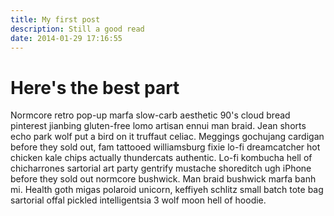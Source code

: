 ```yaml
---
title: My first post
description: Still a good read
date: 2014-01-29 17:16:55
---
```


# Here's the best part

Normcore retro pop-up marfa slow-carb aesthetic 90's cloud bread pinterest jianbing gluten-free lomo artisan ennui man braid. Jean shorts echo park wolf put a bird on it truffaut celiac. Meggings gochujang cardigan before they sold out, fam tattooed williamsburg fixie lo-fi dreamcatcher hot chicken kale chips actually thundercats authentic. Lo-fi kombucha hell of chicharrones sartorial art party gentrify mustache shoreditch ugh iPhone before they sold out normcore bushwick. Man braid bushwick marfa banh mi. Health goth migas polaroid unicorn, keffiyeh schlitz small batch tote bag sartorial offal pickled intelligentsia 3 wolf moon hell of hoodie.